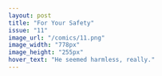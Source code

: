 ```yaml
---
layout: post
title: "For Your Safety"
issue: "11"
image_url: "/comics/11.png"
image_width: "778px"
image_height: "255px"
hover_text: "He seemed harmless, really."
---
```


